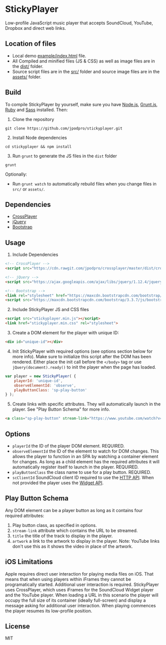 # StickyPlayer

Low-profile JavaScript music player that accepts SoundCloud, YouTube, Dropbox and direct web links.

## Location of files

- Local demo [example/index.html](https://github.com/jpodpro/stickyplayer/tree/master/example/index.html) file.
- All Compiled and minified files (JS & CSS) as well as image files are in the [dist/](https://github.com/jpodpro/stickyplayer/tree/master/dist) folder.
- Source script files are in the [src/](https://github.com/jpodpro/stickyplayer/tree/master/src) folder and source image files are in the [assets/](https://github.com/jpodpro/stickyplayer/tree/master/assets) folder.

## Build

To compile StickyPlayer by yourself, make sure you have [Node.js](http://nodejs.org/), [Grunt.js](https://github.com/cowboy/grunt), [Ruby](https://www.ruby-lang.org) and [Sass](http://sass-lang.com) installed. Then:

1) Clone the repository

`git clone https://github.com/jpodpro/stickyplayer.git`

2) Install Node dependencies

`cd stickyplayer && npm install`

3) Run `grunt` to generate the JS files in the `dist` folder

`grunt`

Optionally:

- Run `grunt watch` to automatically rebuild files when you change files in `src/` or `assets/`.

## Dependencies

- [CrossPlayer](https://github.com/jpodpro/crossplayer)
- [jQuery](http://jquery.com)
- [Bootstrap](http://getbootstrap.com)

## Usage

1) Include Dependencies

```html
<!-- CrossPlayer -->
<script src="https://cdn.rawgit.com/jpodpro/crossplayer/master/dist/crossplayer.js"></script>

<!-- jQuery -->
<script src="https://ajax.googleapis.com/ajax/libs/jquery/1.12.4/jquery.min.js"></script>

<!-- Bootstrap -->
<link rel="stylesheet" href="https://maxcdn.bootstrapcdn.com/bootstrap/3.3.7/css/bootstrap.min.css" integrity="sha384-BVYiiSIFeK1dGmJRAkycuHAHRg32OmUcww7on3RYdg4Va+PmSTsz/K68vbdEjh4u" crossorigin="anonymous">
<script src="https://maxcdn.bootstrapcdn.com/bootstrap/3.3.7/js/bootstrap.min.js" integrity="sha384-Tc5IQib027qvyjSMfHjOMaLkfuWVxZxUPnCJA7l2mCWNIpG9mGCD8wGNIcPD7Txa" crossorigin="anonymous"></script>
```

2) Include StickyPlayer JS and CSS files

```html
<script src="stickyplayer.min.js"></script>
<link href="stickyplayer.min.css" rel="stylesheet">
```

3) Create a DOM element for the player with unique ID:

```html
<div id="unique-id"></div>
```

4) Init StickyPlayer with required options (see options section below for more info). Make sure to initialize this script after the DOM has been rendered. Either place the init call before the `</body>` tag or use `jQuery(document).ready()` to init the player when the page has loaded.

```javascript
var player = new StickyPlayer( {
    playerId: 'unique-id',
    observeElementId: 'observe',
    playButtonClass: 'sp-play-button'
} );
```

5) Create links with specific attributes. They will automatically launch in the player. See "Play Button Schema" for more info.

```html
<a class="sp-play-button" stream-link="https://www.youtube.com/watch?v=23idtAQna00" title="JPOD - BlissCoast vol6: Cape & Kalimba" artwork="http://jpodtbc.com/wp-content/uploads/2016/09/JPOD-BlissCoast-6-Cape-Kalimba2-300x300.jpg">Play</a>
```

## Options

- `playerId` the ID of the player DOM element. REQUIRED.
- `observeElementId` the ID of the element to watch for DOM changes. This allows the player to function in an SPA by watching a container element for changes. As long as a child element has the required attributes it will automatically register itself to launch in the player. REQUIRED.
- `playButtonClass` the class name to use for a play button. REQUIRED.
- `scClientId` SoundCloud client ID required to use the [HTTP API](https://developers.soundcloud.com/docs/api/sdks). When not provided the player uses the [Widget API](https://developers.soundcloud.com/docs/api/html5-widget).

## Play Button Schema

Any DOM element can be a player button as long as it contains four required attributes:

1) Play button class, as specified in options.
2) `stream-link` attribute which contains the URL to be streamed.
3) `title` the title of the track to display in the player.
4) `artwork` a link to the artwork to display in the player. Note: YouTube links don't use this as it shows the video in place of the artwork.

## iOS Limitations

Apple requires direct user interaction for playing media files on iOS. That means that when using players within iFrames they cannot be programatically started. Additional user interaction is required. StickyPlayer uses CrossPlayer, which uses iFrames for the SoundCloud Widget player and the YouTube player. When loading a URL in this scenario the player will occupy the full size of its container (ideally full-screen) and display a message asking for additional user interaction. When playing commences the player resumes its low-profile position.

## License

MIT
